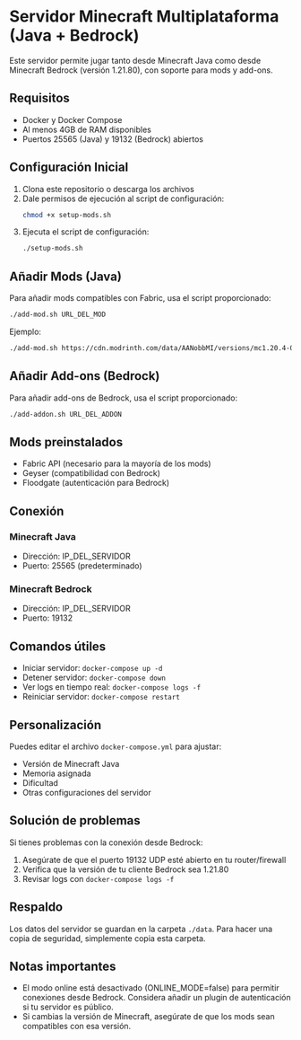 # Servidor Minecraft Multiplataforma (Java + Bedrock)

Este servidor permite jugar tanto desde Minecraft Java como desde Minecraft Bedrock (versión 1.21.80), con soporte para mods y add-ons.

## Requisitos

- Docker y Docker Compose
- Al menos 4GB de RAM disponibles
- Puertos 25565 (Java) y 19132 (Bedrock) abiertos

## Configuración Inicial

1. Clona este repositorio o descarga los archivos
2. Dale permisos de ejecución al script de configuración:
   ```bash
   chmod +x setup-mods.sh
   ```
3. Ejecuta el script de configuración:
   ```bash
   ./setup-mods.sh
   ```

## Añadir Mods (Java)

Para añadir mods compatibles con Fabric, usa el script proporcionado:

```bash
./add-mod.sh URL_DEL_MOD
```

Ejemplo:
```bash
./add-mod.sh https://cdn.modrinth.com/data/AANobbMI/versions/mc1.20.4-0.12.2/sodium-fabric-0.5.3%2Bmc1.20.4.jar
```

## Añadir Add-ons (Bedrock)

Para añadir add-ons de Bedrock, usa el script proporcionado:

```bash
./add-addon.sh URL_DEL_ADDON
```

## Mods preinstalados

- Fabric API (necesario para la mayoría de los mods)
- Geyser (compatibilidad con Bedrock)
- Floodgate (autenticación para Bedrock)

## Conexión

### Minecraft Java
- Dirección: IP_DEL_SERVIDOR
- Puerto: 25565 (predeterminado)

### Minecraft Bedrock
- Dirección: IP_DEL_SERVIDOR
- Puerto: 19132

## Comandos útiles

- Iniciar servidor: `docker-compose up -d`
- Detener servidor: `docker-compose down`
- Ver logs en tiempo real: `docker-compose logs -f`
- Reiniciar servidor: `docker-compose restart`

## Personalización

Puedes editar el archivo `docker-compose.yml` para ajustar:
- Versión de Minecraft Java
- Memoria asignada
- Dificultad
- Otras configuraciones del servidor

## Solución de problemas

Si tienes problemas con la conexión desde Bedrock:
1. Asegúrate de que el puerto 19132 UDP esté abierto en tu router/firewall
2. Verifica que la versión de tu cliente Bedrock sea 1.21.80
3. Revisar logs con `docker-compose logs -f`

## Respaldo

Los datos del servidor se guardan en la carpeta `./data`. Para hacer una copia de seguridad, simplemente copia esta carpeta.

## Notas importantes

- El modo online está desactivado (ONLINE_MODE=false) para permitir conexiones desde Bedrock. Considera añadir un plugin de autenticación si tu servidor es público.
- Si cambias la versión de Minecraft, asegúrate de que los mods sean compatibles con esa versión. 